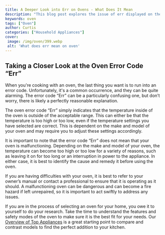 ```yaml
---
title: A Deeper Look into Err on Ovens - What Does It Mean
description: "This blog post explores the issue of err displayed on the display of certain ovens It offers insight into the possible causes of the error and gives advice on how to repair the malfunction Find out what this means for your oven today"
keywords: oven
tags: ["Oven"]
author: Curtis
categories: ["Household Appliances"]
cover: 
 image: /img/oven/399.webp
 alt: 'What does err mean on oven'
---
```

## Taking a Closer Look at the Oven Error Code “Err” 
When you're cooking with an oven, the last thing you want is to run into an error code. Unfortunately, it's a common occurrence, and they can be quite alarming. The error code “Err” can be a particularly confusing one, but don’t worry, there is likely a perfectly reasonable explanation. 

The oven error code “Err” simply indicates that the temperature inside of the oven is outside of the acceptable range. This can either be that the temperature is too high or too low, even if the temperature settings you have selected are correct. This is dependent on the make and model of your oven and may require you to adjust these settings accordingly.

It is important to note that the error code “Err” does not mean that your oven is malfunctioning. Depending on the make and model of your oven, the temperature can become too high or too low for a variety of reasons, such as leaving it on for too long or an interruption in power to the appliance. In either case, it is best to identify the cause and remedy it before using the oven. 

If you are having difficulties with your oven, it is best to refer to your owner’s manual or contact a professional to ensure that it is operating as it should. A malfunctioning oven can be dangerous and can become a fire hazard if left unrepaired, so it is important to act swiftly to address any issues. 

If you are in the process of selecting an oven for your home, you owe it to yourself to do your research. Take the time to understand the features and safety modes of the oven to make sure it is the best fit for your needs. Our [Overview of Top Appliances](./pages/appliance-overview) is a great starting point to compare and contrast models to find the perfect addition to your kitchen.
